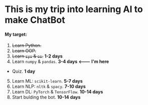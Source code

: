 # This is my trip into learning AI to make ChatBot

#### My target:
1. ~~Learn Python.~~
2. ~~Learn OOP.~~
3. ~~Learn `sys` & `os`.~~ **1-2 days**
4. Learn `numpy` & `pandas`. **3-4 days**  **<--- I'm here**
  - Quiz. **1 day**
5. Learn ML: `scikit-learn`. **5-7 days**
6. Learn NLP: `nltk` & `spacy`. **7-10 days**
7. Learn DL: `PyTorch` & `TensorFlow`. **10-14 days**
8. Start bulding the bot. **10-14 days**



